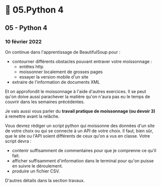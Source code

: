 # 🥣 05.Python 4

## 05 - Python 4

### 10 février 2022

On continue dans l'apprentissage de BeautifulSoup pour :

* contourner différents obstacles pouvant entraver votre moissonnage :
  * entêtes http
  * moissonner localement de grosses pages
  * essayer la version mobile d'un site
* extraire de l'information de documents XML

Et on approfondit le moissonnage à l'aide d'autres exercices. Il se peut qu'on doive aussi parachever la matière qu'on n'aura pas eu le temps de couvrir dans les semaines précédentes.

Je vais aussi vous parler du **travail pratique de moissonnage (ou devoir 3)** à remettre avant la relâche.

Vous devrez rédiger un script python qui moissonne des données d'un site de votre choix ou qui se connecte à un API de votre choix. Il faut, bien sûr, que le site ou l'API soient différents de ceux qu'on a vus en classe. Votre script devra :

* contenir suffisamment de commentaires pour que je comprenne ce qu'il fait.
* afficher suffisamment d'information dans le terminal pour qu'on puisse en suivre le déroulement.
* produire un fichier CSV.

D'autres détails dans la section travaux.

